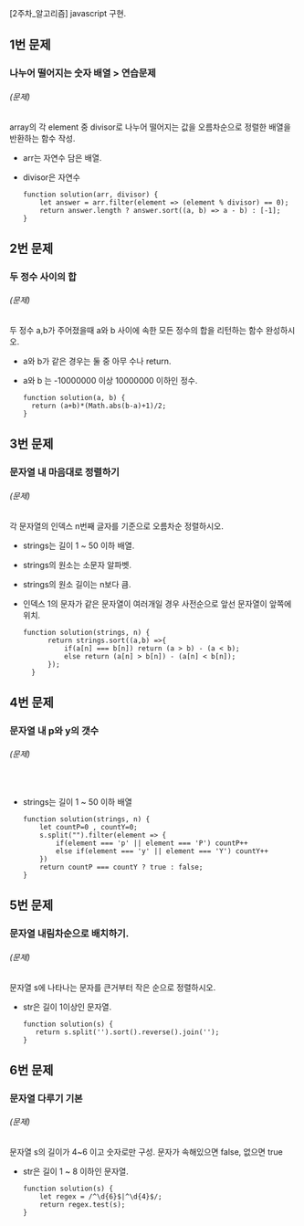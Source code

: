 [2주차_알고리즘] javascript 구현.

## 1번 문제
### 나누어 떨어지는 숫자 배열 > 연습문제

###### (문제) <br> 
 array의 각 element 중 divisor로 나누어 떨어지는 값을 오름차순으로 정렬한 배열을 반환하는 함수 작성. <br> 
      
* arr는 자연수 담은 배열. 
* divisor은 자연수
          
      function solution(arr, divisor) {
          let answer = arr.filter(element => (element % divisor) == 0);
          return answer.length ? answer.sort((a, b) => a - b) : [-1];
      }
      
## 2번 문제
### 두 정수 사이의 합

###### (문제) <br> 
 두 정수 a,b가 주어졌을때 a와 b 사이에 속한 모든 정수의 합을 리턴하는 함수 완성하시오. <br> 
      
* a와 b가 같은 경우는 둘 중 아무 수나 return. 
* a와 b 는 -10000000 이상 10000000 이하인 정수.
          
      function solution(a, b) {
        return (a+b)*(Math.abs(b-a)+1)/2;
      }

## 3번 문제
### 문자열 내 마음대로 정렬하기 

###### (문제) <br> 
 각 문자열의 인덱스 n번째 글자를 기준으로 오름차순 정렬하시오. <br> 
      
* strings는 길이 1 ~ 50 이하 배열.
* strings의 원소는 소문자 알파벳.
* strings의 원소 길이는 n보다 큼.
* 인덱스 1의 문자가 같은 문자열이 여러개일 경우 사전순으로 앞선 문자열이 앞쪽에 위치.
          
      function solution(strings, n) {   
            return strings.sort((a,b) =>{
                if(a[n] === b[n]) return (a > b) - (a < b);
                else return (a[n] > b[n]) - (a[n] < b[n]);
            });
        }
      
## 4번 문제
### 문자열 내 p와 y의 갯수

###### (문제) <br> 
  <br> 
      
* strings는 길이 1 ~ 50 이하 배열
          
      function solution(strings, n) {
          let countP=0 , countY=0; 
          s.split("").filter(element => {
              if(element === 'p' || element === 'P') countP++
              else if(element === 'y' || element === 'Y') countY++
          })
          return countP === countY ? true : false;
      }      
      
  
## 5번 문제
### 문자열 내림차순으로 배치하기.

###### (문제) <br> 
  문자열 s에 나타나는 문자를 큰거부터 작은 순으로 정렬하시오.<br> 
      
* str은 길이 1이상인 문자열.
          
      function solution(s) {
         return s.split('').sort().reverse().join('');
      }
   
## 6번 문제
### 문자열 다루기 기본

###### (문제) <br> 
  문자열 s의 길이가 4~6 이고 숫자로만 구성. 문자가 속해있으면 false, 없으면 true<br> 
      
* str은 길이 1 ~ 8 이하인 문자열.
          
      function solution(s) {
          let regex = /^\d{6}$|^\d{4}$/;
          return regex.test(s);
      } 
